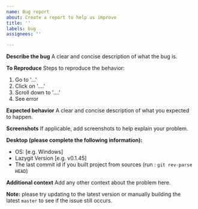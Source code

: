 ```yaml
---
name: Bug report
about: Create a report to help us improve
title: ''
labels: bug
assignees: ''

---
```


**Describe the bug**
A clear and concise description of what the bug is.

**To Reproduce**
Steps to reproduce the behavior:
1. Go to '...'
2. Click on '....'
3. Scroll down to '....'
4. See error

**Expected behavior**
A clear and concise description of what you expected to happen.

**Screenshots**
If applicable, add screenshots to help explain your problem.

**Desktop (please complete the following information):**
 - OS: [e.g. Windows]
 - Lazygit Version [e.g. v0.1.45]
 - The last commit id if you built project from sources (run : ```git rev-parse HEAD```)

**Additional context**
Add any other context about the problem here.

**Note:** please try updating to the latest version or manually building the latest `master` to see if the issue still occurs.
